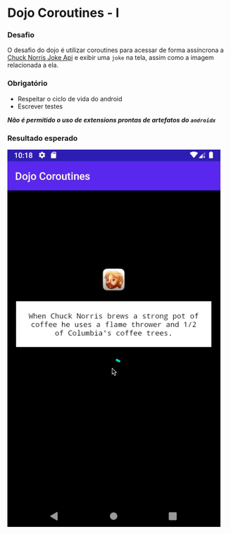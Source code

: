 # Dojo Coroutines - I

### Desafio
O desafio do dojo é utilizar coroutines para acessar de forma assíncrona a [Chuck Norris Joke Api](https://api.chucknorris.io/)
e exibir uma `joke` na tela, assim como a imagem relacionada a ela.

### Obrigatório
- Respeitar o ciclo de vida do android
- Escrever testes

***Não é permitido o uso de extensions prontas de artefatos do `androidx`***

### Resultado esperado
![](dojo.gif)
